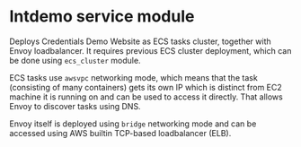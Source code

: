 # Intdemo service module

Deploys Credentials Demo Website as ECS tasks cluster, together with Envoy loadbalancer. It requires previous ECS cluster deployment, which can be done using `ecs_cluster` module.

ECS tasks use `awsvpc` networking mode, which means that the task (consisting of many containers) gets its own IP which is distinct from EC2 machine it is running on and can be used to access it directly. That allows Envoy to discover tasks using DNS.

Envoy itself is deployed using `bridge` networking mode and can be accessed using AWS builtin TCP-based loadbalancer (ELB).
